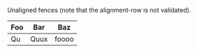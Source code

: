Unaligned fences (note that the alignment-row is not validated).

| Foo  | Bar | Baz |
| --- | ---- | ---- |
| Qu | Quux  | foooo |
